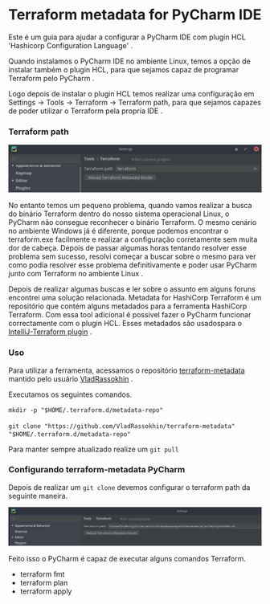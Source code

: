 # Terraform metadata for PyCharm IDE

Este é um guia para ajudar a configurar a PyCharm IDE com plugin HCL 'Hashicorp Configuration Language' .

Quando instalamos o PyCharm IDE no ambiente Linux, temos a opção de instalar também o plugin HCL, para que sejamos capaz de programar Terraform pelo PyCharm .

Logo depois de instalar o plugin HCL temos realizar uma configuração em Settings -> Tools -> Terraform -> Terraform path, para que sejamos capazes de poder utilizar o Terraform pela propría IDE .

### Terraform path
![terraform path](images/terraform_path.png)

No entanto temos um pequeno problema, quando vamos realizar a busca do binário Terraform dentro do nosso sistema operacional Linux, o PyCharm não consegue reconhecer o binário Terraform. O mesmo
cenário no ambiente Windows já é diferente, porque podemos encontrar o terraform.exe facilmente e realizar a configuração corretamente sem muita dor de cabeça. Depois de passar algumas horas 
tentando resolver esse problema sem sucesso, resolvi começar a buscar sobre o mesmo para ver como podia resolver esse problema definitivamente e poder usar PyCharm junto com Terraform no ambiente Linux .

Depois de realizar algumas buscas e ler sobre o assunto em alguns foruns encontrei uma solução relacionada. Metadata for HashiCorp Terraform é um repositório que contém alguns metadados para a 
ferramenta HashiCorp Terraform. Com essa tool adicional é possivel fazer o PyCharm funcionar correctamente com o plugin HCL. Esses metadados são usados ​​para o [IntelliJ-Terraform plugin](https://plugins.jetbrains.com/plugin/7808) .

### Uso

Para utilizar a ferramenta, acessamos o repositório [terraform-metadata](https://github.com/VladRassokhin/terraform-metadata) mantido pelo usuário [VladRassokhin](https://github.com/VladRassokhin) .

Executamos os seguintes comandos.

```
mkdir -p "$HOME/.terraform.d/metadata-repo"

git clone "https://github.com/VladRassokhin/terraform-metadata" "$HOME/.terraform.d/metadata-repo"
```

Para manter sempre atualizado realize um `git pull`

### Configurando terraform-metadata PyCharm

Depois de realizar um `git clone` devemos configurar o terraform path da seguinte maneira.

![terraform_path1](./images/terraform_metadata.png)

Feito isso o PyCharm é capaz de executar alguns comandos Terraform.

- terraform fmt
- terraform plan
- terraform apply


 